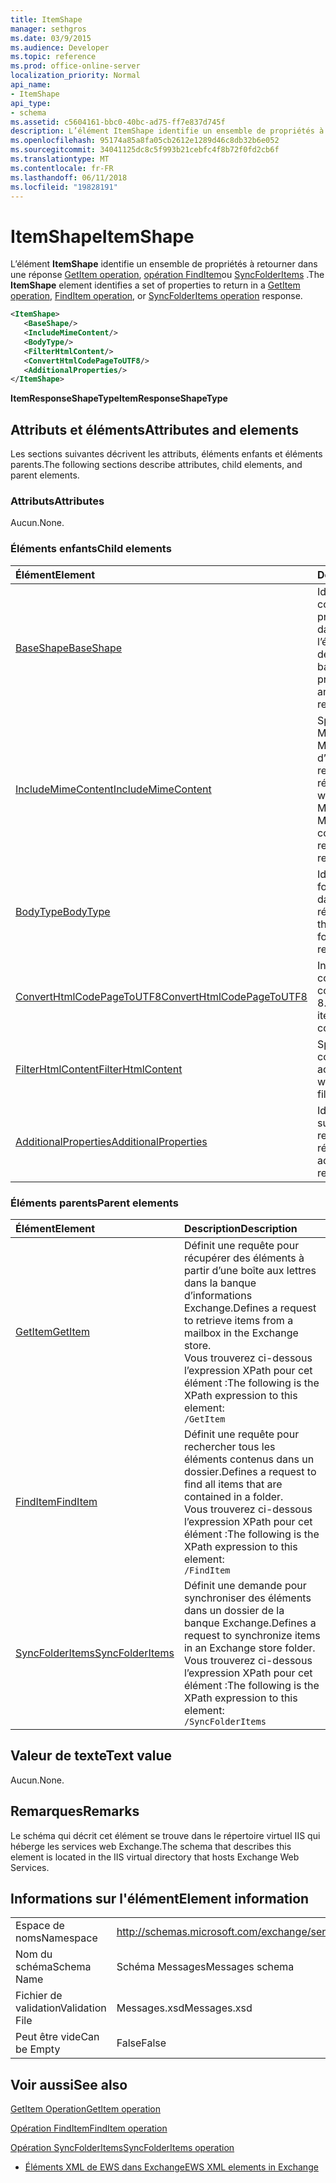 ```yaml
---
title: ItemShape
manager: sethgros
ms.date: 03/9/2015
ms.audience: Developer
ms.topic: reference
ms.prod: office-online-server
localization_priority: Normal
api_name:
- ItemShape
api_type:
- schema
ms.assetid: c5604161-bbc0-40bc-ad75-ff7e837d745f
description: L’élément ItemShape identifie un ensemble de propriétés à retourner dans une opération GetItem, FindItem opération ou une réponse d’opération SyncFolderItems.
ms.openlocfilehash: 95174a85a8fa05cb2612e1289d46c8db32b6e052
ms.sourcegitcommit: 34041125dc8c5f993b21cebfc4f8b72f0fd2cb6f
ms.translationtype: MT
ms.contentlocale: fr-FR
ms.lasthandoff: 06/11/2018
ms.locfileid: "19828191"
---
```

# <a name="itemshape"></a><span data-ttu-id="a42c5-103">ItemShape</span><span class="sxs-lookup"><span data-stu-id="a42c5-103">ItemShape</span></span>

<span data-ttu-id="a42c5-104">L’élément **ItemShape** identifie un ensemble de propriétés à retourner dans une réponse [GetItem operation](getitem-operation.md), [opération FindItem](finditem-operation.md)ou [SyncFolderItems](syncfolderitems-operation.md) .</span><span class="sxs-lookup"><span data-stu-id="a42c5-104">The **ItemShape** element identifies a set of properties to return in a [GetItem operation](getitem-operation.md), [FindItem operation](finditem-operation.md), or [SyncFolderItems operation](syncfolderitems-operation.md) response.</span></span> 
  
```XML
<ItemShape>
   <BaseShape/>
   <IncludeMimeContent/>
   <BodyType/>
   <FilterHtmlContent/>
   <ConvertHtmlCodePageToUTF8/>
   <AdditionalProperties/>
</ItemShape>
```

 <span data-ttu-id="a42c5-105">**ItemResponseShapeType**</span><span class="sxs-lookup"><span data-stu-id="a42c5-105">**ItemResponseShapeType**</span></span>
## <a name="attributes-and-elements"></a><span data-ttu-id="a42c5-106">Attributs et éléments</span><span class="sxs-lookup"><span data-stu-id="a42c5-106">Attributes and elements</span></span>

<span data-ttu-id="a42c5-107">Les sections suivantes décrivent les attributs, éléments enfants et éléments parents.</span><span class="sxs-lookup"><span data-stu-id="a42c5-107">The following sections describe attributes, child elements, and parent elements.</span></span>
  
### <a name="attributes"></a><span data-ttu-id="a42c5-108">Attributs</span><span class="sxs-lookup"><span data-stu-id="a42c5-108">Attributes</span></span>

<span data-ttu-id="a42c5-109">Aucun.</span><span class="sxs-lookup"><span data-stu-id="a42c5-109">None.</span></span>
  
### <a name="child-elements"></a><span data-ttu-id="a42c5-110">Éléments enfants</span><span class="sxs-lookup"><span data-stu-id="a42c5-110">Child elements</span></span>

|<span data-ttu-id="a42c5-111">**Élément**</span><span class="sxs-lookup"><span data-stu-id="a42c5-111">**Element**</span></span>|<span data-ttu-id="a42c5-112">**Description**</span><span class="sxs-lookup"><span data-stu-id="a42c5-112">**Description**</span></span>|
|:-----|:-----|
|[<span data-ttu-id="a42c5-113">BaseShape</span><span class="sxs-lookup"><span data-stu-id="a42c5-113">BaseShape</span></span>](baseshape.md) <br/> |<span data-ttu-id="a42c5-114">Identifie la configuration de propriétés à retourner dans une réponse de l’élément ou le dossier de base.</span><span class="sxs-lookup"><span data-stu-id="a42c5-114">Identifies the basic configuration of properties to return in an item or folder response.</span></span>  <br/> |
|[<span data-ttu-id="a42c5-115">IncludeMimeContent</span><span class="sxs-lookup"><span data-stu-id="a42c5-115">IncludeMimeContent</span></span>](includemimecontent.md) <br/> |<span data-ttu-id="a42c5-116">Spécifie si le contenu Multipurpose Internet Mail Extensions (MIME) d’un élément est renvoyé dans la réponse.</span><span class="sxs-lookup"><span data-stu-id="a42c5-116">Specifies whether the Multipurpose Internet Mail Extensions (MIME) content of an item is returned in the response.</span></span>  <br/> |
|[<span data-ttu-id="a42c5-117">BodyType</span><span class="sxs-lookup"><span data-stu-id="a42c5-117">BodyType</span></span>](bodytype.md) <br/> |<span data-ttu-id="a42c5-118">Identifie la mise en forme le corps du texte dans la réponse.</span><span class="sxs-lookup"><span data-stu-id="a42c5-118">Identifies how the body text is formatted in the response.</span></span>  <br/> |
|[<span data-ttu-id="a42c5-119">ConvertHtmlCodePageToUTF8</span><span class="sxs-lookup"><span data-stu-id="a42c5-119">ConvertHtmlCodePageToUTF8</span></span>](converthtmlcodepagetoutf8.md) <br/> |<span data-ttu-id="a42c5-120">Indique si l’élément corps HTML est converti en UTF-8.</span><span class="sxs-lookup"><span data-stu-id="a42c5-120">Indicates whether the item HTML body is converted to UTF8.</span></span>  <br/> |
|[<span data-ttu-id="a42c5-121">FilterHtmlContent</span><span class="sxs-lookup"><span data-stu-id="a42c5-121">FilterHtmlContent</span></span>](filterhtmlcontent.md) <br/> |<span data-ttu-id="a42c5-122">Spécifie si le filtrage du contenu HTML est activé.</span><span class="sxs-lookup"><span data-stu-id="a42c5-122">Specifies whether HTML content filtering is enabled.</span></span>  <br/> |
|[<span data-ttu-id="a42c5-123">AdditionalProperties</span><span class="sxs-lookup"><span data-stu-id="a42c5-123">AdditionalProperties</span></span>](additionalproperties.md) <br/> |<span data-ttu-id="a42c5-124">Identifie les propriétés supplémentaires pour retourner une réponse.</span><span class="sxs-lookup"><span data-stu-id="a42c5-124">Identifies additional properties to return in a response.</span></span>  <br/> |
   
### <a name="parent-elements"></a><span data-ttu-id="a42c5-125">Éléments parents</span><span class="sxs-lookup"><span data-stu-id="a42c5-125">Parent elements</span></span>

|<span data-ttu-id="a42c5-126">**Élément**</span><span class="sxs-lookup"><span data-stu-id="a42c5-126">**Element**</span></span>|<span data-ttu-id="a42c5-127">**Description**</span><span class="sxs-lookup"><span data-stu-id="a42c5-127">**Description**</span></span>|
|:-----|:-----|
|[<span data-ttu-id="a42c5-128">GetItem</span><span class="sxs-lookup"><span data-stu-id="a42c5-128">GetItem</span></span>](getitem.md) <br/> |<span data-ttu-id="a42c5-129">Définit une requête pour récupérer des éléments à partir d’une boîte aux lettres dans la banque d’informations Exchange.</span><span class="sxs-lookup"><span data-stu-id="a42c5-129">Defines a request to retrieve items from a mailbox in the Exchange store.</span></span>  <br/> <span data-ttu-id="a42c5-130">Vous trouverez ci-dessous l’expression XPath pour cet élément :</span><span class="sxs-lookup"><span data-stu-id="a42c5-130">The following is the XPath expression to this element:</span></span>  <br/>  `/GetItem` <br/> |
|[<span data-ttu-id="a42c5-131">FindItem</span><span class="sxs-lookup"><span data-stu-id="a42c5-131">FindItem</span></span>](finditem.md) <br/> |<span data-ttu-id="a42c5-132">Définit une requête pour rechercher tous les éléments contenus dans un dossier.</span><span class="sxs-lookup"><span data-stu-id="a42c5-132">Defines a request to find all items that are contained in a folder.</span></span>  <br/> <span data-ttu-id="a42c5-133">Vous trouverez ci-dessous l’expression XPath pour cet élément :</span><span class="sxs-lookup"><span data-stu-id="a42c5-133">The following is the XPath expression to this element:</span></span>  <br/>  `/FindItem` <br/> |
|[<span data-ttu-id="a42c5-134">SyncFolderItems</span><span class="sxs-lookup"><span data-stu-id="a42c5-134">SyncFolderItems</span></span>](syncfolderitems.md) <br/> |<span data-ttu-id="a42c5-135">Définit une demande pour synchroniser des éléments dans un dossier de la banque Exchange.</span><span class="sxs-lookup"><span data-stu-id="a42c5-135">Defines a request to synchronize items in an Exchange store folder.</span></span>  <br/> <span data-ttu-id="a42c5-136">Vous trouverez ci-dessous l’expression XPath pour cet élément :</span><span class="sxs-lookup"><span data-stu-id="a42c5-136">The following is the XPath expression to this element:</span></span>  <br/>  `/SyncFolderItems` <br/> |
   
## <a name="text-value"></a><span data-ttu-id="a42c5-137">Valeur de texte</span><span class="sxs-lookup"><span data-stu-id="a42c5-137">Text value</span></span>

<span data-ttu-id="a42c5-138">Aucun.</span><span class="sxs-lookup"><span data-stu-id="a42c5-138">None.</span></span>
  
## <a name="remarks"></a><span data-ttu-id="a42c5-139">Remarques</span><span class="sxs-lookup"><span data-stu-id="a42c5-139">Remarks</span></span>

<span data-ttu-id="a42c5-140">Le schéma qui décrit cet élément se trouve dans le répertoire virtuel IIS qui héberge les services web Exchange.</span><span class="sxs-lookup"><span data-stu-id="a42c5-140">The schema that describes this element is located in the IIS virtual directory that hosts Exchange Web Services.</span></span>
  
## <a name="element-information"></a><span data-ttu-id="a42c5-141">Informations sur l'élément</span><span class="sxs-lookup"><span data-stu-id="a42c5-141">Element information</span></span>

|||
|:-----|:-----|
|<span data-ttu-id="a42c5-142">Espace de noms</span><span class="sxs-lookup"><span data-stu-id="a42c5-142">Namespace</span></span>  <br/> |http://schemas.microsoft.com/exchange/services/2006/messages  <br/> |
|<span data-ttu-id="a42c5-143">Nom du schéma</span><span class="sxs-lookup"><span data-stu-id="a42c5-143">Schema Name</span></span>  <br/> |<span data-ttu-id="a42c5-144">Schéma Messages</span><span class="sxs-lookup"><span data-stu-id="a42c5-144">Messages schema</span></span>  <br/> |
|<span data-ttu-id="a42c5-145">Fichier de validation</span><span class="sxs-lookup"><span data-stu-id="a42c5-145">Validation File</span></span>  <br/> |<span data-ttu-id="a42c5-146">Messages.xsd</span><span class="sxs-lookup"><span data-stu-id="a42c5-146">Messages.xsd</span></span>  <br/> |
|<span data-ttu-id="a42c5-147">Peut être vide</span><span class="sxs-lookup"><span data-stu-id="a42c5-147">Can be Empty</span></span>  <br/> |<span data-ttu-id="a42c5-148">False</span><span class="sxs-lookup"><span data-stu-id="a42c5-148">False</span></span>  <br/> |
   
## <a name="see-also"></a><span data-ttu-id="a42c5-149">Voir aussi</span><span class="sxs-lookup"><span data-stu-id="a42c5-149">See also</span></span>



[<span data-ttu-id="a42c5-150">GetItem Operation</span><span class="sxs-lookup"><span data-stu-id="a42c5-150">GetItem operation</span></span>](getitem-operation.md)
  
[<span data-ttu-id="a42c5-151">Opération FindItem</span><span class="sxs-lookup"><span data-stu-id="a42c5-151">FindItem operation</span></span>](finditem-operation.md)
  
[<span data-ttu-id="a42c5-152">Opération SyncFolderItems</span><span class="sxs-lookup"><span data-stu-id="a42c5-152">SyncFolderItems operation</span></span>](syncfolderitems-operation.md)


- [<span data-ttu-id="a42c5-153">Éléments XML de EWS dans Exchange</span><span class="sxs-lookup"><span data-stu-id="a42c5-153">EWS XML elements in Exchange</span></span>](ews-xml-elements-in-exchange.md)

